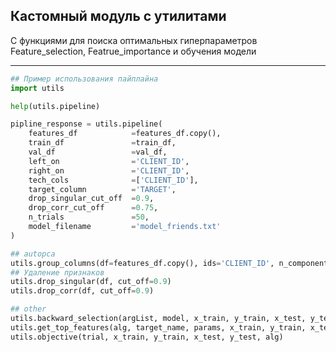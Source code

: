 ## Кастомный модуль с утилитами
С функциями для поиска оптимальных гиперпараметров Feature_selection, Featrue_importance и обучения модели
<hr>

```python
## Пример использования пайплайна
import utils

help(utils.pipeline)

pipline_response = utils.pipeline(
    features_df            =features_df.copy(),
    train_df               =train_df,
    val_df                 =val_df,
    left_on                ='CLIENT_ID',
    right_on               ='CLIENT_ID',
    tech_cols              =['CLIENT_ID'],
    target_column          ='TARGET',
    drop_singular_cut_off  =0.9,
    drop_corr_cut_off      =0.75,
    n_trials               =50,
    model_filename         ='model_friends.txt'
)
```

```python
## autopca
utils.group_columns(df=features_df.copy(), ids='CLIENT_ID', n_components=5)
## Удаление признаков
utils.drop_singular(df, cut_off=0.9)
utils.drop_corr(df, cut_off=0.9)

## other
utils.backward_selection(argList, model, x_train, y_train, x_test, y_test)
utils.get_top_features(alg, target_name, params, x_train, y_train, x_test, y_test)
utils.objective(trial, x_train, y_train, x_test, y_test, alg)
```